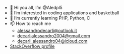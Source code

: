 - 👋 Hi you all, I’m @Aledpl5
- 👀 I’m interested in coding applications and basketball
- 🌱 I’m currently learning PHP, Python, C
- 📫 How to reach me 
    - alessandrodecarli@outlook.it
    - decarlialessandro2004@gmail.com
    - decarli.alessandro04@icloud.com
- [StackOverflow profile]([https://stackoverflow.com/users/18521537/aledlp5](https://stackoverflow.com/users/23239553/aledpl5)https://stackoverflow.com/users/23239553/aledpl5)
